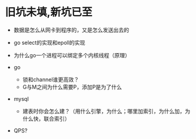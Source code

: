 # 旧坑未填,新坑已至

- 数据是怎么从网卡到程序的，又是怎么发送出去的
- go select的实现和epoll的实现
- 为什么go一个进程可以绑定多个内核线程（原理）

- go
    - 锁和channel谁更高效？
    - G与M之间为什么需要P，添加P是为了什么

- mysql
    - 建表时你会怎么建？（用什么引擎，为什么；哪里加索引，为什么加，为什么快，联合索引）

- QPS?